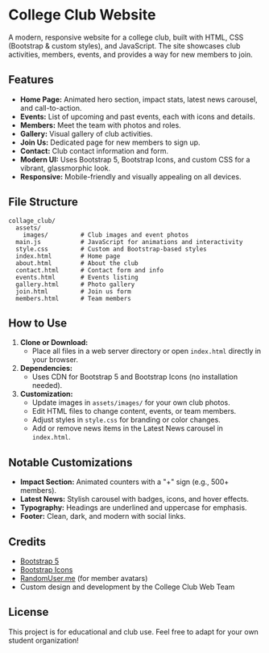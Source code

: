 # College Club Website

A modern, responsive website for a college club, built with HTML, CSS (Bootstrap & custom styles), and JavaScript. The site showcases club activities, members, events, and provides a way for new members to join.

## Features
- **Home Page:** Animated hero section, impact stats, latest news carousel, and call-to-action.
- **Events:** List of upcoming and past events, each with icons and details.
- **Members:** Meet the team with photos and roles.
- **Gallery:** Visual gallery of club activities.
- **Join Us:** Dedicated page for new members to sign up.
- **Contact:** Club contact information and form.
- **Modern UI:** Uses Bootstrap 5, Bootstrap Icons, and custom CSS for a vibrant, glassmorphic look.
- **Responsive:** Mobile-friendly and visually appealing on all devices.

## File Structure
```
collage_club/
  assets/
    images/         # Club images and event photos
  main.js           # JavaScript for animations and interactivity
  style.css         # Custom and Bootstrap-based styles
  index.html        # Home page
  about.html        # About the club
  contact.html      # Contact form and info
  events.html       # Events listing
  gallery.html      # Photo gallery
  join.html         # Join us form
  members.html      # Team members
```

## How to Use
1. **Clone or Download:**
   - Place all files in a web server directory or open `index.html` directly in your browser.
2. **Dependencies:**
   - Uses CDN for Bootstrap 5 and Bootstrap Icons (no installation needed).
3. **Customization:**
   - Update images in `assets/images/` for your own club photos.
   - Edit HTML files to change content, events, or team members.
   - Adjust styles in `style.css` for branding or color changes.
   - Add or remove news items in the Latest News carousel in `index.html`.

## Notable Customizations
- **Impact Section:** Animated counters with a "+" sign (e.g., 500+ members).
- **Latest News:** Stylish carousel with badges, icons, and hover effects.
- **Typography:** Headings are underlined and uppercase for emphasis.
- **Footer:** Clean, dark, and modern with social links.

## Credits
- [Bootstrap 5](https://getbootstrap.com/)
- [Bootstrap Icons](https://icons.getbootstrap.com/)
- [RandomUser.me](https://randomuser.me/) (for member avatars)
- Custom design and development by the College Club Web Team

## License
This project is for educational and club use. Feel free to adapt for your own student organization! 